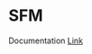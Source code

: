 # SFM
Documentation [Link](https://docs.google.com/document/d/1NXahf9stOBMKMJIL7OOlKV_OG1vI-gTE2GOPAMyc_mo/edit?usp=sharing) 
